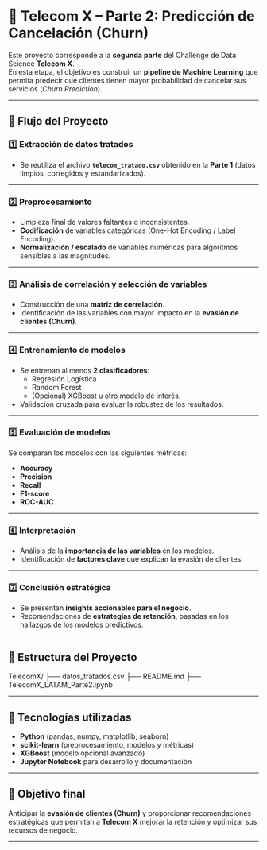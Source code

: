 # 🚀 Telecom X – Parte 2: Predicción de Cancelación (Churn)

Este proyecto corresponde a la **segunda parte** del Challenge de Data Science **Telecom X**.  
En esta etapa, el objetivo es construir un **pipeline de Machine Learning** que permita predecir qué clientes tienen mayor probabilidad de cancelar sus servicios (*Churn Prediction*).

---

## 📌 Flujo del Proyecto

### 1️⃣ Extracción de datos tratados
- Se reutiliza el archivo **`telecom_tratado.csv`** obtenido en la **Parte 1** (datos limpios, corregidos y estandarizados).  

---

### 2️⃣ Preprocesamiento
- Limpieza final de valores faltantes o inconsistentes.  
- **Codificación** de variables categóricas (One-Hot Encoding / Label Encoding).  
- **Normalización / escalado** de variables numéricas para algoritmos sensibles a las magnitudes.  

---

### 3️⃣ Análisis de correlación y selección de variables
- Construcción de una **matriz de correlación**.  
- Identificación de las variables con mayor impacto en la **evasión de clientes (Churn)**.  

---

### 4️⃣ Entrenamiento de modelos
- Se entrenan al menos **2 clasificadores**:  
  - Regresión Logística  
  - Random Forest  
  - (Opcional) XGBoost u otro modelo de interés.  
- Validación cruzada para evaluar la robustez de los resultados.  

---

### 5️⃣ Evaluación de modelos
Se comparan los modelos con las siguientes métricas:  
- **Accuracy**  
- **Precision**  
- **Recall**  
- **F1-score**  
- **ROC-AUC**  

---

### 6️⃣ Interpretación
- Análisis de la **importancia de las variables** en los modelos.  
- Identificación de **factores clave** que explican la evasión de clientes.  

---

### 7️⃣ Conclusión estratégica
- Se presentan **insights accionables para el negocio**.  
- Recomendaciones de **estrategias de retención**, basadas en los hallazgos de los modelos predictivos.  

---

## 📂 Estructura del Proyecto

TelecomX/
├── datos_tratados.csv
├── README.md
├── TelecomX_LATAM_Parte2.ipynb

---

## 🧰 Tecnologías utilizadas
- **Python** (pandas, numpy, matplotlib, seaborn)  
- **scikit-learn** (preprocesamiento, modelos y métricas)  
- **XGBoost** (modelo opcional avanzado)  
- **Jupyter Notebook** para desarrollo y documentación  

---

## 🎯 Objetivo final
Anticipar la **evasión de clientes (Churn)** y proporcionar recomendaciones estratégicas que permitan a **Telecom X** mejorar la retención y optimizar sus recursos de negocio.  

---


